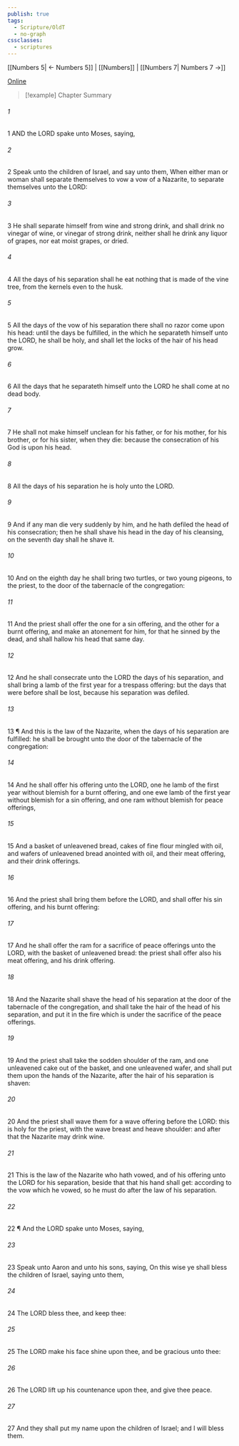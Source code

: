 ```yaml
---
publish: true
tags:
  - Scripture/OldT
  - no-graph
cssclasses:
  - scriptures
---
```

[[Numbers 5| ← Numbers 5]] | [[Numbers]] | [[Numbers 7| Numbers 7 →]]

[Online](https://churchofjesuschrist.org/study/scriptures/ot/num/6?lang=eng)

>[!example] Chapter Summary
>
###### 1
1 AND the LORD spake unto Moses, saying,
###### 2
2 Speak unto the children of Israel, and say unto them, When either man or woman shall separate themselves to vow a vow of a Nazarite, to separate themselves unto the LORD:
###### 3
3 He shall separate himself from wine and strong drink, and shall drink no vinegar of wine, or vinegar of strong drink, neither shall he drink any liquor of grapes, nor eat moist grapes, or dried.
###### 4
4 All the days of his separation shall he eat nothing that is made of the vine tree, from the kernels even to the husk.
###### 5
5 All the days of the vow of his separation there shall no razor come upon his head: until the days be fulfilled, in the which he separateth himself unto the LORD, he shall be holy, and shall let the locks of the hair of his head grow.
###### 6
6 All the days that he separateth himself unto the LORD he shall come at no dead body.
###### 7
7 He shall not make himself unclean for his father, or for his mother, for his brother, or for his sister, when they die: because the consecration of his God is upon his head.
###### 8
8 All the days of his separation he is holy unto the LORD.
###### 9
9 And if any man die very suddenly by him, and he hath defiled the head of his consecration; then he shall shave his head in the day of his cleansing, on the seventh day shall he shave it.
###### 10
10 And on the eighth day he shall bring two turtles, or two young pigeons, to the priest, to the door of the tabernacle of the congregation:
###### 11
11 And the priest shall offer the one for a sin offering, and the other for a burnt offering, and make an atonement for him, for that he sinned by the dead, and shall hallow his head that same day.
###### 12
12 And he shall consecrate unto the LORD the days of his separation, and shall bring a lamb of the first year for a trespass offering: but the days that were before shall be lost, because his separation was defiled.
###### 13
13 ¶ And this is the law of the Nazarite, when the days of his separation are fulfilled: he shall be brought unto the door of the tabernacle of the congregation:
###### 14
14 And he shall offer his offering unto the LORD, one he lamb of the first year without blemish for a burnt offering, and one ewe lamb of the first year without blemish for a sin offering, and one ram without blemish for peace offerings,
###### 15
15 And a basket of unleavened bread, cakes of fine flour mingled with oil, and wafers of unleavened bread anointed with oil, and their meat offering, and their drink offerings.
###### 16
16 And the priest shall bring them before the LORD, and shall offer his sin offering, and his burnt offering:
###### 17
17 And he shall offer the ram for a sacrifice of peace offerings unto the LORD, with the basket of unleavened bread: the priest shall offer also his meat offering, and his drink offering.
###### 18
18 And the Nazarite shall shave the head of his separation at the door of the tabernacle of the congregation, and shall take the hair of the head of his separation, and put it in the fire which is under the sacrifice of the peace offerings.
###### 19
19 And the priest shall take the sodden shoulder of the ram, and one unleavened cake out of the basket, and one unleavened wafer, and shall put them upon the hands of the Nazarite, after the hair of his separation is shaven:
###### 20
20 And the priest shall wave them for a wave offering before the  LORD: this is holy for the priest, with the wave breast and heave shoulder: and after that the Nazarite may drink wine.
###### 21
21 This is the law of the Nazarite who hath vowed, and of his offering unto the LORD for his separation, beside that that his hand shall get: according to the vow which he vowed, so he must do after the law of his separation.
###### 22
22 ¶ And the LORD spake unto Moses, saying,
###### 23
23 Speak unto Aaron and unto his sons, saying, On this wise ye shall bless the children of Israel, saying unto them,
###### 24
24 The LORD bless thee, and keep thee:
###### 25
25 The LORD make his face shine upon thee, and be gracious unto thee:
###### 26
26 The LORD lift up his countenance upon thee, and give thee peace.
###### 27
27 And they shall put my name upon the children of Israel; and I will bless them.



